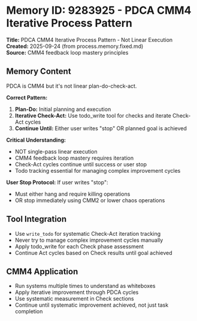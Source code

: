 # Memory ID: 9283925 - PDCA CMM4 Iterative Process Pattern

**Title:** PDCA CMM4 Iterative Process Pattern - Not Linear Execution  
**Created:** 2025-09-24 (from process.memory.fixed.md)  
**Source:** CMM4 feedback loop mastery principles

## Memory Content

PDCA is CMM4 but it's not linear plan-do-check-act. 

**Correct Pattern:**
1. **Plan-Do:** Initial planning and execution
2. **Iterative Check-Act:** Use todo_write tool for checks and iterate Check-Act cycles
3. **Continue Until:** Either user writes "stop" OR planned goal is achieved

**Critical Understanding:**
- NOT single-pass linear execution
- CMM4 feedback loop mastery requires iteration
- Check-Act cycles continue until success or user stop
- Todo tracking essential for managing complex improvement cycles

**User Stop Protocol:**
If user writes "stop":
- Must either hang and require killing operations  
- OR stop immediately using CMM2 or lower chaos operations

## Tool Integration
- Use `write_todo` for systematic Check-Act iteration tracking
- Never try to manage complex improvement cycles manually
- Apply todo_write for each Check phase assessment
- Continue Act cycles based on Check results until goal achieved

## CMM4 Application
- Run systems multiple times to understand as whiteboxes
- Apply iterative improvement through PDCA cycles
- Use systematic measurement in Check sections
- Continue until systematic improvement achieved, not just task completion